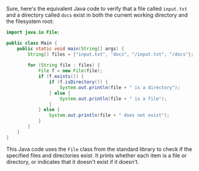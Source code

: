  Sure, here's the equivalent Java code to verify that a file called `input.txt` and a directory called `docs` exist in both the current working directory and the filesystem root:

```java
import java.io.File;

public class Main {
    public static void main(String[] args) {
        String[] files = {"input.txt", "docs", "/input.txt", "/docs"};
        
        for (String file : files) {
            File f = new File(file);
            if (f.exists()) {
                if (f.isDirectory()) {
                    System.out.println(file + " is a directory");
                } else {
                    System.out.println(file + " is a file");
                }
            } else {
                System.out.println(file + " does not exist");
            }
        }
    }
}
```

This Java code uses the `File` class from the standard library to check if the specified files and directories exist. It prints whether each item is a file or directory, or indicates that it doesn't exist if it doesn't.
